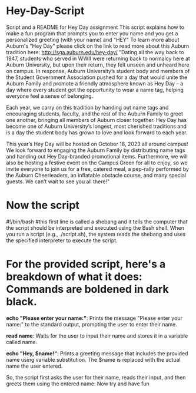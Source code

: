# Hey-Day-Script
Script and a README for Hey Day assignment
This script explains how to make a fun program that prompts you to enter you name and you get a personalized greeting (with your name) and "HEY"
To learn more about Auburn's "Hey Day" please click on the link to read more about this Auburn tradition here: http://sga.auburn.edu/hey-day/
"Dating all the way back to 1947, students who served in WWII were returning back to normalcy here at Auburn University, but upon their return, they felt unseen and unheard here on campus. In response, Auburn University’s student body and members of the Student Government Association pushed for a day that would unite the Auburn Family and promote a friendly atmosphere known as Hey Day – a day where every student got the opportunity to wear a name tag, helping everyone feel a sense of belonging.

Each year, we carry on this tradition by handing out name tags and encouraging students, faculty, and the rest of the Auburn Family to greet one another, bringing all members of Auburn closer together. Hey Day has become one of Auburn University’s longest, most cherished traditions and is a day the student body has grown to love and look forward to each year.

This year’s Hey Day will be hosted on October 18, 2023 all around campus! We look forward to engaging the Auburn Family by distributing name tags and handing out Hey Day-branded promotional items. Furthermore, we will also be hosting a festive event on the Campus Green for all to enjoy, so we invite everyone to join us for a free, catered meal, a pep-rally performed by the Auburn Cheerleaders, an inflatable obstacle course, and many special guests. We can’t wait to see you all there!"

# Now the script
#!/bin/bash #this first line is called a shebang and it tells the computer that the script should be interpreted and executed using the Bash shell.
When you run a script (e.g., ./script.sh), the system reads the shebang and uses the specified interpreter to execute the script.

# For the provided script, here's a breakdown of what it does: Commands are boldened in dark black.

**echo "Please enter your name:"**: Prints the message "Please enter your name:" to the standard output, prompting the user to enter their name.

**read name**: Waits for the user to input their name and stores it in a variable called name.

**echo "Hey, $name!"**: Prints a greeting message that includes the provided name using variable substitution. The $name is replaced with the actual name the user entered.

So, the script first asks the user for their name, reads their input, and then greets them using the entered name: Now try and have fun
